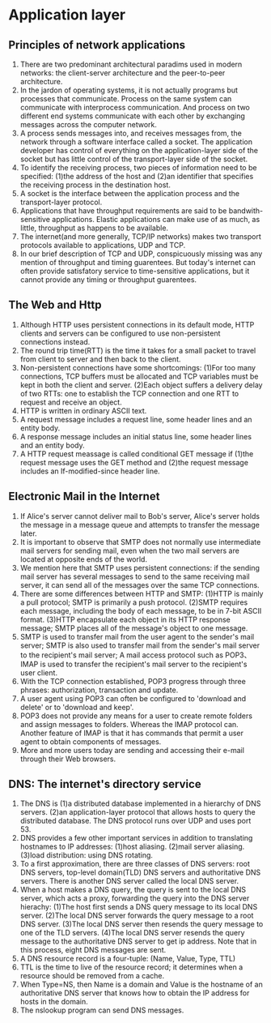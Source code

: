 # Application layer

## Principles of network applications

1. There are two predominant architectural paradims used in modern networks: the client-server architecture and the peer-to-peer architecture.
2. In the jardon of operating systems, it is not actually programs but processes that communicate. Process on the same system can communicate with interprocess communication. And process on two different end systems communicate with each other by exchanging messages across the computer network.
3. A process sends messages into, and receives messages from, the network through a software interface called a socket. The application developer has control of everything on the application-layer side of the socket but has little control of the transport-layer side of the socket.
4. To identify the receiving process, two pieces of information need to be specified: (1)the address of the host and (2)an identifier that specifies the receiving process in the destination host.
5. A socket is the interface between the application process and the transport-layer protocol.
6. Applications that have throughput requirements are said to be bandwith-sensitive applications. Elastic applications can make use of as much, as little, throughput as happens to be available.
7. The internet(and more generally, TCP/IP networks) makes two transport protocols available to applications, UDP and TCP.
8. In our brief description of TCP and UDP, conspicuously missing was any mention of throughput and timing guarentees. But today's internet can often provide satisfatory service to time-sensitive applications, but it cannot provide any timing or throughput guarentees.

## The Web and Http

1. Although HTTP uses persistent connections in its default mode, HTTP clients and servers can be configured to use non-persistent connections instead.
2. The round trip time(RTT) is the time it takes for a small packet to travel from client to server and then back to the client.
3. Non-persistent connections have some shortcomings: (1)For too many connections, TCP buffers must be allocated and TCP variables must be kept in both the client and server. (2)Each object suffers a delivery delay of two RTTs: one to establish the TCP connection and one RTT to request and receive an object.
4. HTTP is written in ordinary ASCII text.
5. A request message includes a request line, some header lines and an entity body.
6. A response message includes an initial status line, some header lines and an entity body.
7. A HTTP request meassage is called conditional GET message if (1)the request message uses the GET method and (2)the request message includes an If-modified-since header line.

## Electronic Mail in the Internet

1. If Alice's server cannot deliver mail to Bob's server, Alice's server holds the message in a message queue and attempts to transfer the message later.
2. It is important to observe that SMTP does not normally use intermediate mail servers for sending mail, even when the two mail servers are located at opposite ends of the world.
3. We mention here that SMTP uses persistent connections: if the sending mail server has several messages to send to the same receiving mail server, it can send all of the messages over the same TCP connections.
4. There are some differences between HTTP and SMTP: (1)HTTP is mainly a pull protocol; SMTP is primarily a push protocol. (2)SMTP requires each message, including the body of each message, to be in 7-bit ASCII format. (3)HTTP encapsulate each object in its HTTP response message; SMTP places all of the message's object to one message.
5. SMTP is used to transfer mail from the user agent to the sender's mail server; SMTP is also used to transfer mail from the sender's mail server to the recipient's mail server; A mail access protocol such as POP3、IMAP is used to transfer the recipient's mail server to the recipient's user client.
6. With the TCP connection established, POP3 progress through three phrases: authorization, transaction and update.
7. A user agent using POP3 can often be configured to 'download and delete' or to 'download and keep'.
8. POP3 does not provide any means for a user to create remote folders and assign messages to folders. Whereas the IMAP protocol can. Another feature of IMAP is that it has commands that permit a user agent to obtain components of messages.
9. More and more users today are sending and accessing their e-mail through their Web browsers.

## DNS: The internet's directory service

1. The DNS is (1)a distributed database implemented in a hierarchy of DNS servers. (2)an application-layer protocol that allows hosts to query the distributed database. The DNS protocol runs over UDP and uses port 53.
2. DNS provides a few other important services in addition to translating hostnames to IP addresses: (1)host aliasing. (2)mail server aliasing. (3)load distribution: using DNS rotating.
3. To a first approximation, there are three classes of DNS servers: root DNS servers, top-level domain(TLD) DNS servers and authoritative DNS servers. There is another DNS server called the local DNS server.
4. When a host makes a DNS query, the query is sent to the local DNS server, which acts a proxy, forwarding the query into the DNS server hierachy: (1)The host first sends a DNS query message to its local DNS server. (2)The local DNS server forwards the query message to a root DNS server. (3)The local DNS server then resends the query message to one of the TLD servers. (4)The local DNS server resends the query message to the authoritative DNS server to get ip address. Note that in this process, eight DNS messages are sent.
5. A DNS resource record is a four-tuple: (Name, Value, Type, TTL)
6. TTL is the time to live of the resource record; it determines when a resource should be removed from a cache.
7. When Type=NS, then Name is a domain and Value is the hostname of an authoritative DNS server that knows how to obtain the IP address for hosts in the domain.
8. The nslookup program can send DNS messages.



